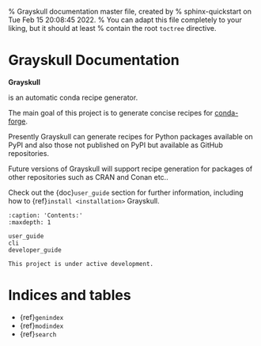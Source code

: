 % Grayskull documentation master file, created by
% sphinx-quickstart on Tue Feb 15 20:08:45 2022.
% You can adapt this file completely to your liking, but it should at least
% contain the root `toctree` directive.

# Grayskull Documentation

**Grayskull**

 is an automatic conda recipe generator.

The main goal of this project is to generate concise recipes for [conda-forge](https://github.com/conda-forge).

Presently Grayskull can generate recipes for Python packages available on PyPI and also those not published on PyPI but available as GitHub repositories.

Future versions of Grayskull will support recipe generation for packages of other repositories such as CRAN and Conan etc..

Check out the {doc}`user_guide` section for further information, including how
to {ref}`install <installation>` Grayskull.

```{toctree}
:caption: 'Contents:'
:maxdepth: 1

user_guide
cli
developer_guide
```

```{note}
This project is under active development.
```

# Indices and tables

- {ref}`genindex`
- {ref}`modindex`
- {ref}`search`
